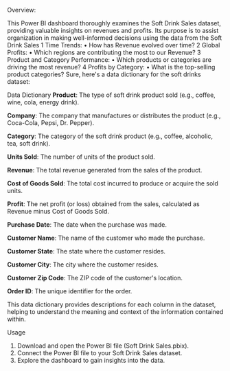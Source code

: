 Overview:

This Power BI dashboard thoroughly examines the Soft Drink Sales dataset, providing valuable insights on revenues and profits. Its purpose is to assist organization in making well-informed decisions using the data from the Soft Drink Sales
1 Time Trends:
•	How has Revenue evolved over time?
2 Global Profits:
•	Which regions are contributing the most to our Revenue?
3 Product and Category Performance:
•	Which products or categories are driving the most revenue?
4 Profits by Category:
•	What is the top-selling product categories?
Sure, here's a data dictionary for the soft drinks dataset:

Data Dictionary
**Product**: The type of soft drink product sold (e.g., coffee, wine, cola, energy drink).

 **Company**: The company that manufactures or distributes the product (e.g., Coca-Cola, Pepsi, Dr. Pepper).
 
 **Category**: The category of the soft drink product (e.g., coffee, alcoholic, tea, soft drink).
 
**Units Sold**: The number of units of the product sold.

 **Revenue**: The total revenue generated from the sales of the product.
 
**Cost of Goods Sold**: The total cost incurred to produce or acquire the sold units.

**Profit**: The net profit (or loss) obtained from the sales, calculated as Revenue minus Cost of Goods Sold.

**Purchase Date**: The date when the purchase was made.

**Customer Name**: The name of the customer who made the purchase.

**Customer State**: The state where the customer resides.

**Customer City**: The city where the customer resides.

**Customer Zip Code**: The ZIP code of the customer's location.

**Order ID**: The unique identifier for the order.


This data dictionary provides descriptions for each column in the dataset, helping to understand the meaning and context of the information contained within.

Usage


1.	Download and open the Power BI file (Soft Drink Sales.pbix).
2.	Connect the Power BI file to your Soft Drink Sales dataset.
3.	Explore the dashboard to gain insights into the data.
